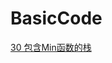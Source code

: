 # BasicCode

[30 包含Min函数的栈](https://github.com/hxchen/BasicCode/tree/master/algorithms/java/src/minInStack/)